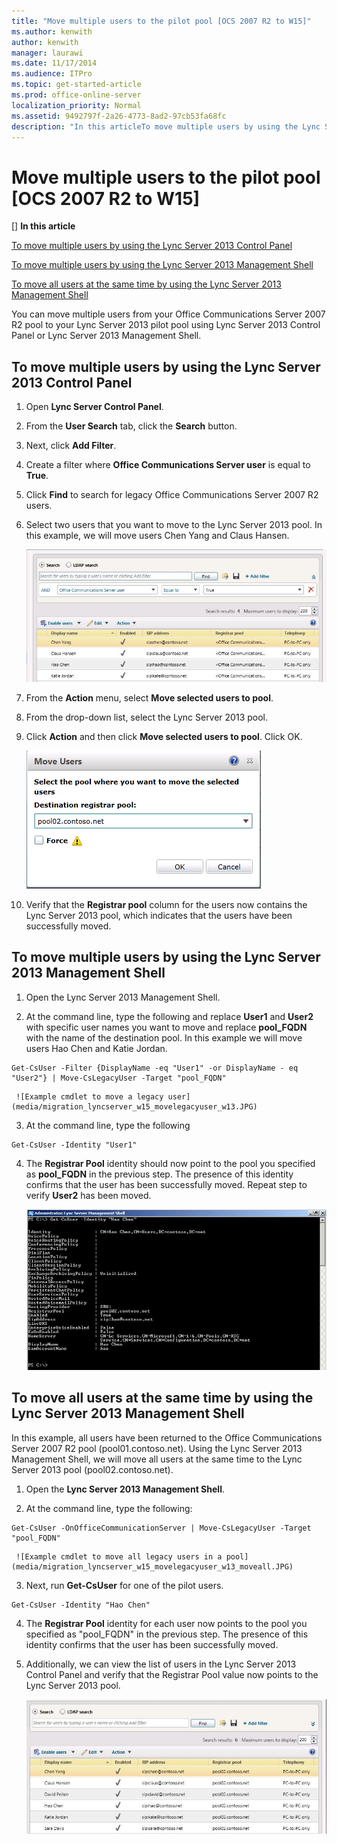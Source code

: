 ```yaml
---
title: "Move multiple users to the pilot pool [OCS 2007 R2 to W15]"
ms.author: kenwith
author: kenwith
manager: laurawi
ms.date: 11/17/2014
ms.audience: ITPro
ms.topic: get-started-article
ms.prod: office-online-server
localization_priority: Normal
ms.assetid: 9492797f-2a26-4773-8ad2-97cb53fa68fc
description: "In this articleTo move multiple users by using the Lync Server 2013 Control PanelTo move multiple users by using the Lync Server 2013 Management ShellTo move all users at the same time by using the Lync Server 2013 Management Shell"
---
```


# Move multiple users to the pilot pool [OCS 2007 R2 to W15]
[]
 **In this article**
  
[To move multiple users by using the Lync Server 2013 Control Panel](#sectionSection0)
  
[To move multiple users by using the Lync Server 2013 Management Shell](#sectionSection1)
  
[To move all users at the same time by using the Lync Server 2013 Management Shell](#sectionSection2)
  
You can move multiple users from your Office Communications Server 2007 R2 pool to your Lync Server 2013 pilot pool using Lync Server 2013 Control Panel or Lync Server 2013 Management Shell.
  
## To move multiple users by using the Lync Server 2013 Control Panel
<a name="sectionSection0"> </a>

1. Open **Lync Server Control Panel**.
    
2. From the **User Search** tab, click the **Search** button. 
    
3. Next, click **Add Filter**.
    
4. Create a filter where **Office Communications Server user** is equal to **True**. 
    
5. Click **Find** to search for legacy Office Communications Server 2007 R2 users. 
    
6. Select two users that you want to move to the Lync Server 2013 pool. In this example, we will move users Chen Yang and Claus Hansen.
    
     ![User list displayed from searching for OCS users](media/migration_lyncserver_w15_tb_twousersearch.JPG)
  
7. From the **Action** menu, select **Move selected users to pool**.
    
8. From the drop-down list, select the Lync Server 2013 pool.
    
9. Click **Action** and then click **Move selected users to pool**. Click OK.
    
     ![Move Users, destination registrar pool dialog box](media/Migration_LyncServer_from_LyncServer2010_CPanelMoveUserSelectPoolDialog.png)
  
10. Verify that the **Registrar pool** column for the users now contains the Lync Server 2013 pool, which indicates that the users have been successfully moved. 
    
## To move multiple users by using the Lync Server 2013 Management Shell
<a name="sectionSection1"> </a>

1. Open the Lync Server 2013 Management Shell. 
    
2.  At the command line, type the following and replace **User1** and **User2** with specific user names you want to move and replace **pool_FQDN** with the name of the destination pool. In this example we will move users Hao Chen and Katie Jordan. 
    
  ```
  Get-CsUser -Filter {DisplayName -eq "User1" -or DisplayName - eq "User2"} | Move-CsLegacyUser -Target "pool_FQDN"
  ```

     ![Example cmdlet to move a legacy user](media/migration_lyncserver_w15_movelegacyuser_w13.JPG)
  
3. At the command line, type the following 
    
  ```
  Get-CsUser -Identity "User1"
  ```

4. The **Registrar Pool** identity should now point to the pool you specified as **pool_FQDN** in the previous step. The presence of this identity confirms that the user has been successfully moved. Repeat step to verify **User2** has been moved. 
    
     ![Output of PowerShell Get-UsUser -Identity  cmdlet](media/Migration_LyncServer_from_LyncServer2010_showuser.jpg)
  
## To move all users at the same time by using the Lync Server 2013 Management Shell
<a name="sectionSection2"> </a>

In this example, all users have been returned to the Office Communications Server 2007 R2 pool (pool01.contoso.net). Using the Lync Server 2013 Management Shell, we will move all users at the same time to the Lync Server 2013 pool (pool02.contoso.net).
  
1. Open the **Lync Server 2013 Management Shell**.
    
2. At the command line, type the following: 
    
  ```
  Get-CsUser -OnOfficeCommunicationServer | Move-CsLegacyUser -Target "pool_FQDN"
  ```

     ![Example cmdlet to move all legacy users in a pool](media/migration_lyncserver_w15_movelegacyuser_w13_moveall.JPG)
  
3. Next, run **Get-CsUser** for one of the pilot users. 
    
  ```
  Get-CsUser -Identity "Hao Chen"
  ```

4. The **Registrar Pool** identity for each user now points to the pool you specified as "pool_FQDN" in the previous step. The presence of this identity confirms that the user has been successfully moved. 
    
5. Additionally, we can view the list of users in the Lync Server 2013 Control Panel and verify that the Registrar Pool value now points to the Lync Server 2013 pool.
    
     ![Lync Server 2013 Control Panel user list](media/Migration_LyncServer_CPanel_fromLyncServer2010_Move-CSUserVerifyHao.JPG)
  

